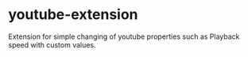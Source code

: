 # youtube-extension
Extension for simple changing of youtube properties such as Playback speed with custom values.
